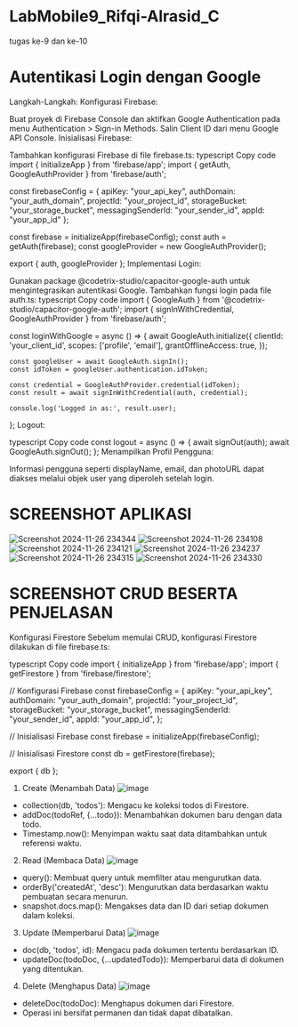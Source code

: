 # LabMobile9_Rifqi-Alrasid_C
tugas ke-9 dan ke-10

# Autentikasi Login dengan Google
Langkah-Langkah:
Konfigurasi Firebase:

Buat proyek di Firebase Console dan aktifkan Google Authentication pada menu Authentication > Sign-in Methods.
Salin Client ID dari menu Google API Console.
Inisialisasi Firebase:

Tambahkan konfigurasi Firebase di file firebase.ts:
typescript
Copy code
import { initializeApp } from 'firebase/app';
import { getAuth, GoogleAuthProvider } from 'firebase/auth';

const firebaseConfig = {
    apiKey: "your_api_key",
    authDomain: "your_auth_domain",
    projectId: "your_project_id",
    storageBucket: "your_storage_bucket",
    messagingSenderId: "your_sender_id",
    appId: "your_app_id"
};

const firebase = initializeApp(firebaseConfig);
const auth = getAuth(firebase);
const googleProvider = new GoogleAuthProvider();

export { auth, googleProvider };
Implementasi Login:

Gunakan package @codetrix-studio/capacitor-google-auth untuk mengintegrasikan autentikasi Google.
Tambahkan fungsi login pada file auth.ts:
typescript
Copy code
import { GoogleAuth } from '@codetrix-studio/capacitor-google-auth';
import { signInWithCredential, GoogleAuthProvider } from 'firebase/auth';

const loginWithGoogle = async () => {
    await GoogleAuth.initialize({
        clientId: 'your_client_id',
        scopes: ['profile', 'email'],
        grantOfflineAccess: true,
    });

    const googleUser = await GoogleAuth.signIn();
    const idToken = googleUser.authentication.idToken;

    const credential = GoogleAuthProvider.credential(idToken);
    const result = await signInWithCredential(auth, credential);

    console.log('Logged in as:', result.user);
};
Logout:

typescript
Copy code
const logout = async () => {
    await signOut(auth);
    await GoogleAuth.signOut();
};
Menampilkan Profil Pengguna:

Informasi pengguna seperti displayName, email, dan photoURL dapat diakses melalui objek user yang diperoleh setelah login.

# SCREENSHOT APLIKASI
![Screenshot 2024-11-26 234344](https://github.com/user-attachments/assets/6890df72-c54c-41e3-97c0-1dd2eb8e6a1b)
![Screenshot 2024-11-26 234108](https://github.com/user-attachments/assets/c04fbfcf-014b-4d62-9187-278c7116b515)
![Screenshot 2024-11-26 234121](https://github.com/user-attachments/assets/dcfeff08-4670-45da-b538-cc5b7bdaa278)
![Screenshot 2024-11-26 234237](https://github.com/user-attachments/assets/ee8906dc-e55c-45e9-9f97-7e9b0238812d)
![Screenshot 2024-11-26 234315](https://github.com/user-attachments/assets/a2b1acd4-9488-4fb9-8db4-43ac129f3f28)
![Screenshot 2024-11-26 234330](https://github.com/user-attachments/assets/90c646e7-4f63-49e3-bd6a-cca3a79923fe)

# SCREENSHOT CRUD BESERTA PENJELASAN
Konfigurasi Firestore
Sebelum memulai CRUD, konfigurasi Firestore dilakukan di file firebase.ts:

typescript
Copy code
import { initializeApp } from 'firebase/app';
import { getFirestore } from 'firebase/firestore';

// Konfigurasi Firebase
const firebaseConfig = {
    apiKey: "your_api_key",
    authDomain: "your_auth_domain",
    projectId: "your_project_id",
    storageBucket: "your_storage_bucket",
    messagingSenderId: "your_sender_id",
    appId: "your_app_id",
};

// Inisialisasi Firebase
const firebase = initializeApp(firebaseConfig);

// Inisialisasi Firestore
const db = getFirestore(firebase);

export { db };

1. Create (Menambah Data)
   ![image](https://github.com/user-attachments/assets/0e088bb2-de67-4daf-9d7d-e89ed521d3d0)
- collection(db, 'todos'): Mengacu ke koleksi todos di Firestore.
- addDoc(todoRef, {...todo}): Menambahkan dokumen baru dengan data todo.
- Timestamp.now(): Menyimpan waktu saat data ditambahkan untuk referensi waktu.

2. Read (Membaca Data)
   ![image](https://github.com/user-attachments/assets/217f8829-b161-43c0-b753-e0404142fa9e)
- query(): Membuat query untuk memfilter atau mengurutkan data.
- orderBy('createdAt', 'desc'): Mengurutkan data berdasarkan waktu pembuatan secara menurun.
- snapshot.docs.map(): Mengakses data dan ID dari setiap dokumen dalam koleksi.

3. Update (Memperbarui Data)
   ![image](https://github.com/user-attachments/assets/b7075490-1fbc-459d-8721-8ac64637e89d)
- doc(db, 'todos', id): Mengacu pada dokumen tertentu berdasarkan ID.
- updateDoc(todoDoc, {...updatedTodo}): Memperbarui data di dokumen yang ditentukan.

4. Delete (Menghapus Data)
   ![image](https://github.com/user-attachments/assets/4e670cf1-2e70-433e-9cef-f8e025f156c2)
- deleteDoc(todoDoc): Menghapus dokumen dari Firestore.
- Operasi ini bersifat permanen dan tidak dapat dibatalkan.
